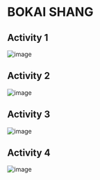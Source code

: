 # BOKAI SHANG
## Activity 1
![image](https://github.com/kbkbShang/ECE444-F2023-Assignment1/assets/77422193/4b722f2e-38cb-4c21-a998-43b907cd9403)
## Activity 2
![image](https://github.com/kbkbShang/ECE444-F2023-Assignment1/assets/77422193/d19d4e01-ca13-4489-a329-aca296fdc8fc)
## Activity 3
![image](https://github.com/kbkbShang/ECE444-F2023-Assignment1/assets/77422193/4162f10d-0dee-47f5-8f9f-439f92ae131d)
## Activity 4
![image](https://github.com/kbkbShang/ECE444-F2023-Assignment1/assets/77422193/ec53ba95-0983-4339-b6a3-d4196840f738)
